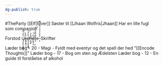 ```yaml
---
dg-publish: true
---
```

#TheParty 
[[Elf|Elver]]
Søster til [[Jhaan Wolfris|Jhaan]]
Har en lille fugl som companion

Forstod Ų̴̞͕̞̙̗̯̰̰̳̥̙̈́̃̒̇̃̽̽k̵̢̻͓̼͍͎̦̝̀̒͂̀̚ẻ̸̢̧̗̞̯̙͓̳̻̀̎̈́̽̕͝ṇ̶̲̺̰̙͆͋̐͗d̴̙̪̱̜̝͆͑̇͜͝t̷̞̝͌̓̐̇̂͛̒̎͘͝e ̶̩̙͐̂̓̆̓̔̐͐̉́̐̓̿̈ Skrifter

Læder bog - 20 - Magi - Fyldt med eventyr og det spell der hed "[[Encode Thoughts]]"
Læder bog - 17 - Bog om sten og Ædelsten
Læder bog - 12 - En guide til forståelse af alkohol